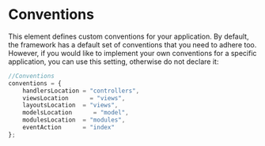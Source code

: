 # Conventions

This element defines custom conventions for your application. By default, the framework has a default set of conventions that you need to adhere too. However, if you would like to implement your own conventions for a specific application, you can use this setting, otherwise do not declare it:

```javascript
//Conventions
conventions = {
    handlersLocation = "controllers",
    viewsLocation      = "views",
    layoutsLocation  = "views",
    modelsLocation      = "model",
    modulesLocation  = "modules",
    eventAction      = "index"
};
```

